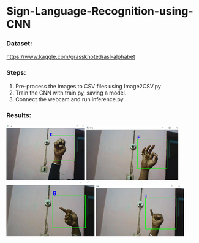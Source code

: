 # Sign-Language-Recognition-using-CNN

### Dataset: 
  https://www.kaggle.com/grassknoted/asl-alphabet

### Steps:  
  1. Pre-process the images to CSV files using Image2CSV.py
  2. Train the CNN with train.py, saving a model.
  3. Connect the webcam and run inference.py

### Results:

  <img src="https://github.com/Abhay242/Sign-Language-Recognition-using-CNN/blob/master/results/Screenshot%20(68).png.jpg" width="205"/> <img src="https://github.com/Abhay242/Sign-Language-Recognition-using-CNN/blob/master/results/Screenshot%20(70).png.jpg" width="240"/> <img src="https://github.com/Abhay242/Sign-Language-Recognition-using-CNN/blob/master/results/Screenshot%20(71).png.jpg" width="230"/> <img src="https://github.com/Abhay242/Sign-Language-Recognition-using-CNN/blob/master/results/Screenshot%20(72).png.jpg" width="230"/>
